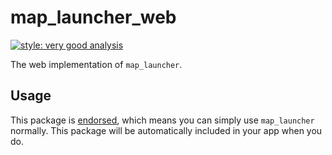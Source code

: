 # map_launcher_web

[![style: very good analysis][very_good_analysis_badge]][very_good_analysis_link]

The web implementation of `map_launcher`.

## Usage

This package is [endorsed][endorsed_link], which means you can simply use `map_launcher`
normally. This package will be automatically included in your app when you do.

[endorsed_link]: https://flutter.dev/docs/development/packages-and-plugins/developing-packages#endorsed-federated-plugin
[very_good_analysis_badge]: https://img.shields.io/badge/style-very_good_analysis-B22C89.svg
[very_good_analysis_link]: https://pub.dev/packages/very_good_analysis
